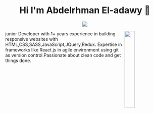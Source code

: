<h1 align="center">Hi I'm Abdelrhman El-adawy 👋</h1>
<p align="center">
    <a href="https://www.linkedin.com/in/abdelrhman-el-adawy-280658179"><img src="https://img.shields.io/badge/linkedin-%230177B5?style=flat&logo=linkedin&logoColor=white"/></a>
  </p>
  <img src="[https://github.com/mohamedabusrea/mohamedabusrea/blob/master/profile-img.png](https://i.pinimg.com/564x/38/ee/6d/38ee6d7cefe1009aaaf859717d969415.jpg)" align="right" width="25%"/>
junior Developer with 1+ years experience in building responsive websites with HTML,CSS,SASS,JavaScript,JQuery,Redux. Expertise in frameworks like React.js in agile environment using git as version control.Passionate about clean code and get things done.
